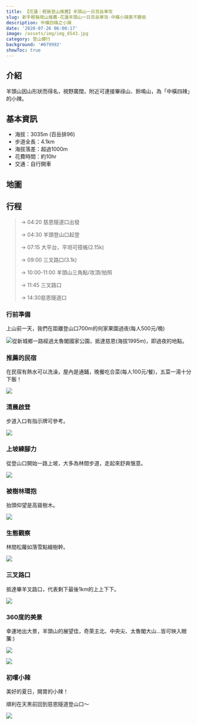 ```yaml
---
title: 【花蓮｜輕裝登山推薦】羊頭山一日百岳單攻
slug: 新手輕裝爬山推薦-花蓮羊頭山一日百岳單攻-中橫小辣美不勝收
description: 中橫四辣之小辣
date: '2020-07-26 06:00:17'
image: /assets/img/img_6543.jpg
category: 登山健行
background: '#079992'
showToc: true
---
```

## 介紹

羊頭山因山形狀而得名，視野廣闊，附近可連接畢祿山、鈴鳴山，為「中橫四辣」的小辣。

## 基本資訊

* 海拔：3035m (百岳排96)
* 步道全長：4.1km
* 海拔落差：超過1000m
* 花費時間：約10hr
* 交通：自行開車

## 地圖

## 行程

>→ 04:20 慈恩隧道口出發
>
>→ 04:30 羊頭登山口起登
>
>→ 07:15 大平台，平坦可搭帳(2.15k)
>
>→ 09:00 三叉路口(3.1k)
>
>→ 10:00-11:00 羊頭山三角點/攻頂/拍照
>
>→ 11:45 三叉路口
>
>→ 14:30慈恩隧道口


### 行前準備

上山前一天，我們在距離登山口700m的何家果園過夜(每人500元/晚)

![從新城鄉一路經過太魯閣國家公園，抵達慈恩(海拔1995m)，即過夜的地點。](/assets/img/img_5809.jpg)

### 推薦的民宿

在民宿有熱水可以洗澡，屋內是通鋪，晚餐吃合菜(每人100元/餐)，五菜一湯十分下飯！

![](/assets/img/img_6535.jpg)

### 清晨啟登

步道入口有指示牌可參考。

![](/assets/img/img_5902.jpg)

### 上坡練腳力

從登山口開始一路上坡，大多為林間步道，走起來舒爽愜意。

![](/assets/img/img_5817.jpg)

### 被樹林環抱

抬頭仰望是高聳樹木。

![](/assets/img/img_5832.jpg)

### 生態觀察

林間松蘿如落雪點綴樹幹。

![](/assets/img/img_5829.jpg)

### 三叉路口

抵達畢羊叉路口，代表剩下最後1km的上上下下。

![](/assets/img/img_5876.jpg)

### 360度的美景

幸運地出大景，羊頭山的展望佳，奇萊主北、中央尖、太魯閣大山...皆可映入眼簾:)

![](/assets/img/img_6543.jpg)

![](/assets/img/img_6843.jpg)

### 初嚐小辣

美好的夏日，開胃的小辣！

順利在天黑前回到慈恩隧道登山口～

![](/assets/img/img_5904.jpg)
